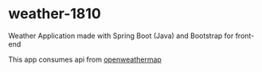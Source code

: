 # weather-1810
Weather Application made with Spring Boot (Java) and Bootstrap for front-end

This app consumes api from [openweathermap](https://openweathermap.org)
